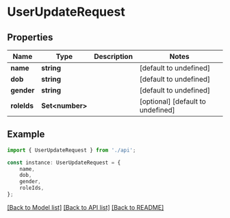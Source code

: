 # UserUpdateRequest


## Properties

Name | Type | Description | Notes
------------ | ------------- | ------------- | -------------
**name** | **string** |  | [default to undefined]
**dob** | **string** |  | [default to undefined]
**gender** | **string** |  | [default to undefined]
**roleIds** | **Set&lt;number&gt;** |  | [optional] [default to undefined]

## Example

```typescript
import { UserUpdateRequest } from './api';

const instance: UserUpdateRequest = {
    name,
    dob,
    gender,
    roleIds,
};
```

[[Back to Model list]](../README.md#documentation-for-models) [[Back to API list]](../README.md#documentation-for-api-endpoints) [[Back to README]](../README.md)
